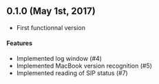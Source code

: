 ## 0.1.0 (May 1st, 2017)

* First functionnal version

#### Features
* Implemented log window (#4)
* Implemented MacBook version recognition (#5)
* Implemented reading of SIP status (#7)


